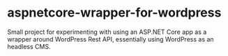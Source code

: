 # aspnetcore-wrapper-for-wordpress
Small project for experimenting with using an ASP.NET Core app as a wrapper around WordPress Rest API, essentially using WordPress as an headless CMS.
